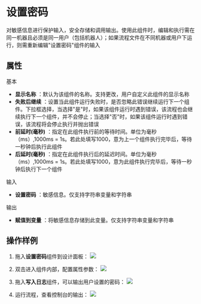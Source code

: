 # 设置密码

对敏感信息进行保护输入，安全存储和调用输出。使用此组件时，编辑和执行需在同一机器且必须是同一用户（包括机器人）；如果流程文件在不同机器或用户下运行，则需重新编辑&quot;设置密码&quot;组件的输入

## 属性
基本
- **显示名称** ：默认为该组件的名称。支持更改，用户自定义此组件的显示名称
- **失败后继续** ：设置当此组件运行失败时，是否忽略此错误继续运行下一个组件。下拉框选择，当选择"是"时，如果该组件运行时遇到错误，该流程也会继续执行下一个组件，并不会停止；当选择"否"时，如果该组件运行时遇到错误，该流程将会停止执行并抛出错误
- **前延时(毫秒)** ：指定在此组件执行前的等待时间。单位为毫秒（ms）,1000ms = 1s。若此处填写1000，意为上一个组件执行完毕后，等待一秒钟后执行此组件
- **后延时(毫秒)** ：指定在此组件执行后的延迟时间。单位为毫秒（ms）,1000ms = 1s。若此处填写1000，意为此组件执行完毕后，等待一秒钟后执行下一个组件


输入

- **设置密码** ：敏感信息。仅支持字符串变量和字符串

输出

- **赋值到变量** ：将敏感信息存储到此变量。仅支持字符串变量和字符串
## 操作样例
1. 拖入**设置密码**组件到设计面板：
![](https://docimages.blob.core.chinacloudapi.cn/images/Activities/setPassword-1.png)

2. 双击进入组件内部，配置属性参数：
![](https://docimages.blob.core.chinacloudapi.cn/images/Activities/setPassword-2.png)

3. 拖入**写入日志**组件，可以输出用户设置的密码：
![](https://docimages.blob.core.chinacloudapi.cn/images/Activities/setPassword-3.png)

4. 运行流程，查看控制台的输出：
![](https://docimages.blob.core.chinacloudapi.cn/images/Activities/setPassword-4.png)